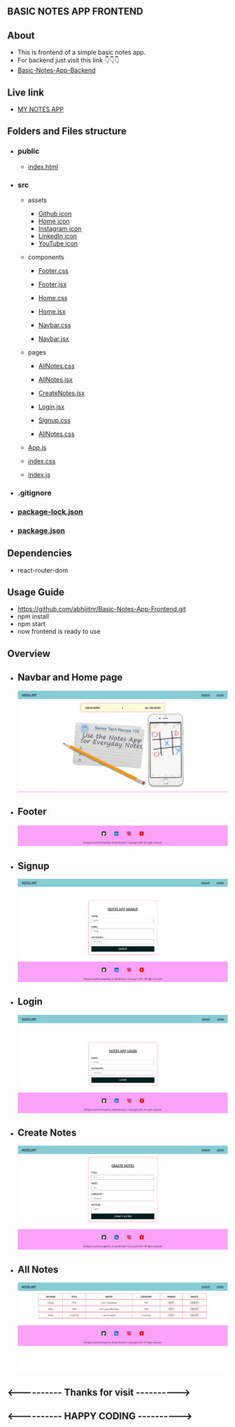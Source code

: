 ## BASIC NOTES APP FRONTEND

## About

- This is frontend of a simple basic notes app.
- For backend just visit this link 👇👇👇
- [Basic-Notes-App-Backend](https://github.com/abhijitnr/Basic-Notes-App-Backend)

## Live link

- [MY NOTES APP]()

## Folders and Files structure

- ### public

  - [index.html](./public/index.html)

- ### src

  - assets

    - [Github icon](./src/assets/github.png)
    - [Home icon](./src/assets/home.jpg)
    - [Instagram icon](./src/assets/instagram.png)
    - [LinkedIn icon](./src/assets/linkedin.png)
    - [YouTube icon](./src/assets/youtube.png)

  - components

    - [Footer.css](./src/components/Footer.css)

    - [Footer.jsx](./src/components/Footer.jsx)

    - [Home.css](./src/components/Home.css)

    - [Home.jsx](./src/components/Home.jsx)

    - [Navbar.css](./src/components/Navbar.css)

    - [Navbar.jsx](./src/components/Navbar.jsx)

  - pages

    - [AllNotes.css](./src/pages/AllNotes.css)

    - [AllNotes.jsx](./src/pages/AllNotes.jsx)

    - [CreateNotes.jsx](./src/pages/CreateNotes.jsx)

    - [Login.jsx](./src/pages/Login.jsx)

    - [Signup.css](./src/pages/Signup.css)

    - [AllNotes.css](./src/pages/Signup.jsx)

  - [App.js](./src/App.js)

  - [index.css](./src/index.css)

  - [index.js](./src/index.js)

- ### .gitignore

- ### [package-lock.json](./package-lock.json)

- ### [package.json](./package.json)

## Dependencies

- react-router-dom

## Usage Guide

- https://github.com/abhijitnr/Basic-Notes-App-Frontend.git
- npm install
- npm start
- now frontend is ready to use

## Overview

- ## Navbar and Home page

  ![Navbar and Home page](./src/assets/navbar.png)

- ## Footer

  ![Footer](./src/assets/footer.png)

- ## Signup

  ![Signup](./src/assets/signup.png)

- ## Login

  ![Login](./src/assets/login.png)

- ## Create Notes

  ![Create](./src/assets/create.png)

- ## All Notes

  ![Notes](./src/assets/notes.png)

## <---------- Thanks for visit ---------->

## <---------- HAPPY CODING ---------->
